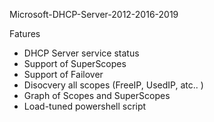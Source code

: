 Microsoft-DHCP-Server-2012-2016-2019

Fatures

- DHCP Server service status
- Support of SuperScopes
- Support of Failover
- Disocvery all scopes (FreeIP, UsedIP, atc.. )
- Graph of Scopes and SuperScopes
- Load-tuned powershell script
